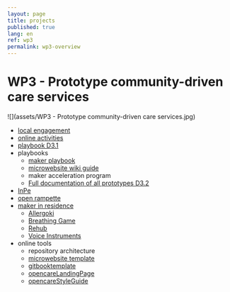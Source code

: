 ```yaml
---
layout: page
title: projects
published: true
lang: en
ref: wp3
permalink: wp3-overview
---
```


# WP3 - Prototype community-driven care services

![](assets/WP3 - Prototype community-driven care services.jpg)

- [local engagement](http://wemake.cc/opencare/)
- [online activities](http://wemake.cc/opencare/)
- [playbook D3.1](https://github.com/opencarecc/opencareProjectDeliverables/blob/master/WP3/D3.1_Co-design_guide.pdf)
- playbooks
  - [ maker playbook](http://makerplaybook.opencare.cc/)
  - [ microwebsite wiki guide](https://github.com/opencarecc/MicroWebsiteTemplate/wiki)
  - maker acceleration program
  - [ Full documentation of all prototypes D3.2](https://github.com/opencarecc/opencareProjectDeliverables/blob/master/WP3/D3.2_Full%20documentation%20of%20all%20prototypes.pdf)
- [InPe](http://inpe.opencare.cc/)
- [open rampette](http://rampette.opencare.cc/)
- [maker in residence](/makerinresidence)
  - [Allergoki](http://allergoki.opencare.cc/)
  - [Breathing Game](http://breathinggames.opencare.cc/)
  - [Rehub](http://rehub.opencare.cc/)
  - [Voice Instruments](http://voiceinstruments.opencare.cc/)
- online tools
  - repository architecture
  - [microwebsite template](https://github.com/opencarecc/MicroWebsiteTemplate)
  - [gitbooktemplate](https://github.com/WeMakecc/gitbook-template)
  - [opencareLandingPage](https://github.com/opencarecc/opencareLandingPage)
  - [opencareStyleGuide](https://github.com/opencarecc/opencareStyleGuide)
